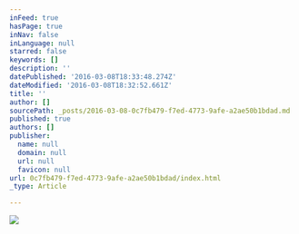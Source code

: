 ```yaml
---
inFeed: true
hasPage: true
inNav: false
inLanguage: null
starred: false
keywords: []
description: ''
datePublished: '2016-03-08T18:33:48.274Z'
dateModified: '2016-03-08T18:32:52.661Z'
title: ''
author: []
sourcePath: _posts/2016-03-08-0c7fb479-f7ed-4773-9afe-a2ae50b1bdad.md
published: true
authors: []
publisher:
  name: null
  domain: null
  url: null
  favicon: null
url: 0c7fb479-f7ed-4773-9afe-a2ae50b1bdad/index.html
_type: Article

---
```

![](https://s3-us-west-2.amazonaws.com/the-grid-img/p/b74845a6d7fb4c246977ef4d39e14ee5d047009a.png)